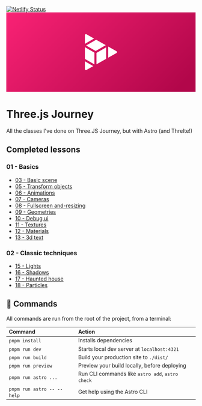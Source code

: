 
[![Netlify Status](https://api.netlify.com/api/v1/badges/a8ea1771-b61c-46bd-81d5-4baf212a2c4e/deploy-status)](https://app.netlify.com/sites/stirring-biscochitos-671765/deploys)
![Header](src/assets/header.png)

# Three.js Journey
All the classes I've done on Three.JS Journey, but with Astro (and Threlte!)

## Completed lessons
### 01 - Basics
 - [03 - Basic scene](https://threejs.hnrq.dev/01-basics/03-basic-scene)
 - [05 - Transform objects](https://threejs.hnrq.dev/01-basics/05-transform-objects)
 - [06 - Animations](https://threejs.hnrq.dev/01-basics/06-animations)
 - [07 - Cameras](https://threejs.hnrq.dev/01-basics/07-cameras)
 - [08 - Fullscreen and-resizing](https://threejs.hnrq.dev/01-basics/08-fullscreen-and-resizing)
 - [09 - Geometries](https://threejs.hnrq.dev/01-basics/09-geometries)
 - [10 - Debug ui](https://threejs.hnrq.dev/01-basics/10-debug-ui)
 - [11 - Textures](https://threejs.hnrq.dev/01-basics/11-textures)
 - [12 - Materials](https://threejs.hnrq.dev/01-basics/12-materials)
 - [13 - 3d text](https://threejs.hnrq.dev/01-basics/13-3d-text)


### 02 - Classic techniques
 - [15 - Lights](https://threejs.hnrq.dev/02-classic-techniques/15-lights)
 - [16 - Shadows](https://threejs.hnrq.dev/02-classic-techniques/16-shadows)
 - [17 - Haunted house](https://threejs.hnrq.dev/02-classic-techniques/17-haunted-house)
 - [18 - Particles](https://threejs.hnrq.dev/02-classic-techniques/18-particles)


## 🧞 Commands

All commands are run from the root of the project, from a terminal:

| Command                      | Action                                               |
| :--------------------------- | :--------------------------------------------------- |
| `pnpm install`             | Installs dependencies                                |
| `pnpm run dev`             | Starts local dev server at `localhost:4321`        |
| `pnpm run build`           | Build your production site to `./dist/`            |
| `pnpm run preview`         | Preview your build locally, before deploying         |
| `pnpm run astro ...`       | Run CLI commands like `astro add`, `astro check` |
| `pnpm run astro -- --help` | Get help using the Astro CLI                         |

